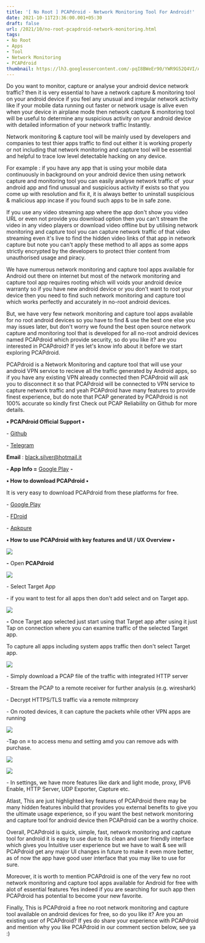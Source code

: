 ```yaml
---
title: '[ No Root ] PCAPdroid - Network Monitoring Tool For Android!'
date: 2021-10-11T23:36:00.001+05:30
draft: false
url: /2021/10/no-root-pcapdroid-network-monitoring.html
tags: 
- No Root
- Apps
- Tool
- Network Monitoring
- PCAPdroid
thumbnail: https://lh3.googleusercontent.com/-pqI8BWeEr90/YWR9G52Q4VI/AAAAAAAAG5Y/g_V5TilGn7MaVIu2nwJEP8poFCjEIHv1wCLcBGAsYHQ/s1600/1633975575328339-0.png
---
```


  

  

  

Do you want to monitor, capture or analyse your android device network traffic? then it is very essential to have a network capture & monitoring tool on your android device if you feel any unusual and irregular network activity like if your mobile data running out faster or network usage is alive even when your device in airplane mode then network capture & monitoring tool will be useful to determine any suspicious activity on your android device with detailed information of your network traffic Instantly.

  

Network monitoring & capture tool will be mainly used by developers and companies to test thier apps traffic to find out either it is working properly or not including that network monitoring and capture tool will be essential and helpful to trace low level detectable hacking on any device.

  

For example : if you have any app that is using your mobile data continuously in background on your android device then using network capture and monitoring tool you can easily analyse network traffic of  your android app and find unusual and suspicious activity if exists so that you come up with resolution and fix it, it is always better to uninstall suspicious & malicious app incase if you found such apps to be in safe zone.

  

If you use any video streaming app where the app don't show you video URL or even not provide you download option then you can't stream the video in any video players or download video offline but by utilising network monitoring and capture tool you can capture network traffic of that video streaming even it's live to find the hidden video links of that app in network capture but note you can't apply these method to all apps as some apps strictly encrypted by the developers to protect thier content from unauthorised usage and piracy.

  

We have numerous network monitoring and capture tool apps available for Android out there on internet but most of the network monitoring and capture tool app requires rooting which will voids your android device warranty so if you have new android device or you don't want to root your device then you need to find such network monitoring and capture tool which works perfectly and accurately in no-root android devices.

  

But, we have very few network monitoring and capture tool apps available for no root android devices so you have to find & use the best one else you may issues later, but don't worry we found the best open source network capture and monitoring tool that is developed for all no-root android devices named PCAPdroid which provide security, so do you like it? are you interested in PCAPdroid? If yes let's know info about it before we start exploring PCAPdroid.

  

PCAPdroid is a Network Monitoring and capture tool that will use your android VPN service to recieve all the traffic generated by Android apps, so if you have any existing VPN already connected then PCAPdroid will ask you to disconnect it so that PCAPdroid will be connected to VPN service to capture network traffic and yeah PCAPdroid have many features to provide finest experience, but do note that PCAP generated by PCAPdroid is not 100% accurate so kindly first Check out PCAP Reliability on Github for more details.

  

**• PCAPdroid Official Support •**

\- [Github](https://emanuele-f.github.io/PCAPdroid/)

\- [Telegram](https://t.me/PCAPdroid)

  

**Email** : [black.silver@hotmail.it](mailto:black.silver@hotmail.it)

**\- App Info =** [Google Play](https://play.google.com/store/apps/details?id=com.emanuelef.remote_capture) **\-**

**• How to download PCAPdroid •**

It is very easy to download PCAPdroid from these platforms for free.

  

\- [Google Play](https://play.google.com/store/apps/details?id=com.emanuelef.remote_capture)

\- [FDroid](https://f-droid.org/en/packages/com.emanuelef.remote_capture/)

\- [Apkpure](https://m.apkpure.com/fr/pcapdroid-no-root-network-capture/com.emanuelef.remote_capture/amp)

  

**• How to use PCAPdroid with key features and UI / UX Overview •**

  

 ![](https://lh3.googleusercontent.com/-vtO8U0WQ_EY/YWR2gfyXhOI/AAAAAAAAG5M/phMGBbcCtNIfjA0IeR2a3vgeU-SzEH8LgCLcBGAsYHQ/s1600/1633973855576297-1.png) 

  

**\-** Open **PCAPdroid**

  

 ![](https://lh3.googleusercontent.com/-u_tPhCB_fis/YWR2X1dDy-I/AAAAAAAAG5E/Cfiz_TlNUak6l9x1lRhludG2Xp_c48P0gCLcBGAsYHQ/s1600/1633973833570052-2.png) 

  

\- Select Target App 

  

\- if you want to test for all apps then don't add select and on Target app.

 **![](https://lh3.googleusercontent.com/-iZ7OBI__SHg/YWR2SJjuVfI/AAAAAAAAG5A/FbrVi-RP8nUon6zzrbD0v93VGOugthwoACLcBGAsYHQ/s1600/1633973813736211-3.png)** 

**\-** Once Target app selected just start using that Target app after using it just Tap on connection where you can examine traffic of the selected Target app.

  

To capture all apps including system apps traffic then don't select Target app.

  

 ![](https://lh3.googleusercontent.com/-JRxjghhT4ow/YWR2NdEXwiI/AAAAAAAAG44/w419jOal_KMIQ0s_VBcX1n2G0ePeNUF0wCLcBGAsYHQ/s1600/1633973752713483-4.png) 

  

\- Simply download a PCAP file of the traffic with integrated HTTP server

  

\- Stream the PCAP to a remote receiver for further analysis (e.g. wireshark)

  

\- Decrypt HTTPS/TLS traffic via a remote mitmproxy

  

\- On rooted devices, it can capture the packets while other VPN apps are running

  

 ![](https://lh3.googleusercontent.com/-9Oegh58KGHA/YWR192alehI/AAAAAAAAG40/bUnJU1O4N5Ue6rz01E8Wk3ux1v2HYgiMgCLcBGAsYHQ/s1600/1633973653790560-5.png) 

  

\-Tap on **≡** to access menu and setting amd you can remove ads with purchase.

  

 ![](https://lh3.googleusercontent.com/-j_pZO94FaIc/YWR1lKjsjmI/AAAAAAAAG4s/k9YJPQpkFNwy_Cmwv_7WRNn6fGkVyLSvgCLcBGAsYHQ/s1600/1633973564216947-6.png) 

  

 ![](https://lh3.googleusercontent.com/-IAtQr_MfPF8/YWR1O7jcNpI/AAAAAAAAG4k/r7s6NRXehj4fQrm9Nlv2vyYuFnsS8Ll4gCLcBGAsYHQ/s1600/1633973479642509-7.png) 

  

\- In settings, we have more features like dark and light mode, proxy, IPV6 Enable, HTTP Server, UDP Exporter, Capture etc.

  

Atlast, This are just highlighted key features of PCAPdroid there may be many hidden features inbuild that provides you external benefits to give you the ultimate usage experience, so if you want the best network monitoring and capture tool for android device then PCAPdroid can be a worthy choice.

  

Overall, PCAPdroid is quick, simple, fast, network monitoring and capture tool for android it is easy to use due to its clean and user friendly interface which gives you Intuitive user experience but we have to wait & see will PCAPdroid get any major UI changes in future to make it even more better, as of now the app have good user interface that you may like to use for sure.

  

Moreover, it is worth to mention PCAPdroid is one of the very few no root network monitoring and capture tool apps available for Android for free with alot of essential features Yes indeed if you are searching for such app then PCAPdroid has potential to become your new favorite.

  

Finally, This is PCAPdroid a free no root network monitoring and capture tool available on android devices for free, so do you like it? Are you an existing user of PCAPdroid? If yes do share your experience with PCAPdroid and mention why you like PCAPdroid in our comment section below, see ya :)
